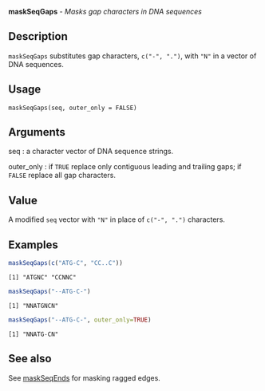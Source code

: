 





**maskSeqGaps** - *Masks gap characters in DNA sequences*

Description
--------------------

`maskSeqGaps` substitutes gap characters, `c("-", ".")`, with `"N"` 
in a vector of DNA sequences.


Usage
--------------------
```
maskSeqGaps(seq, outer_only = FALSE)
```

Arguments
-------------------

seq
:   a character vector of DNA sequence strings.

outer_only
:   if `TRUE` replace only contiguous leading and trailing gaps;
if `FALSE` replace all gap characters.




Value
-------------------

A modified `seq` vector with `"N"` in place of `c("-", ".")` 
characters.



Examples
-------------------

```R
maskSeqGaps(c("ATG-C", "CC..C"))

```


```
[1] "ATGNC" "CCNNC"

```


```R
maskSeqGaps("--ATG-C-")

```


```
[1] "NNATGNCN"

```


```R
maskSeqGaps("--ATG-C-", outer_only=TRUE)
```


```
[1] "NNATG-CN"

```



See also
-------------------

See [maskSeqEnds](maskSeqEnds.md) for masking ragged edges.



